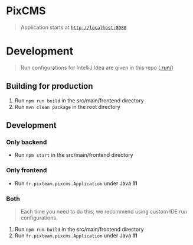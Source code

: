 # PixCMS

> Application starts at [`http://localhost:8080`](http://localhost:8080)

# Development

> Run configurations for IntelliJ Idea are given in this repo ([.run/](./.run))

## Building for production
1. Run ``npm run build`` in the src/main/frontend directory
2. Run ``mvn clean package`` in the root directory

## Development
### Only backend
- Run ``npm start`` in the src/main/frontend directory

### Only frontend
- Run ``fr.pixteam.pixcms.Application`` under Java **11**

### Both
> Each time you need to do this, we recommend using custom IDE run configurations.
1. Run ``npm run build`` in the src/main/frontend directory
2. Run ``fr.pixteam.pixcms.Application`` under Java **11**
